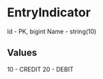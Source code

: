 EntryIndicator
==============

Id - PK, bigint
Name - string(10)

Values
------
10 - CREDIT
20 - DEBIT
